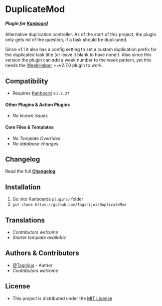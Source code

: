 # DuplicateMod

#### _Plugin for [Kanboard](https://github.com/fguillot/kanboard "Kanboard - Kanban Project Management Software")_

Alternative duplication controller. As of the start of this project, the plugin only gets rid of the question, if a task should be duplicated.

Since v1.1 it also has a config setting to set a custom duplication prefix for the duplicated task title (or leave it blank to have none!). Also since this version the plugin can add a week number to the week pattern, yet this needs the [WeekHelper](https://github.com/Tagirijus/WeekHelper) >=v2.7.0 plugin to work.


Compatibility
-------------

- Requires [Kanboard](https://github.com/fguillot/kanboard "Kanboard - Kanban Project Management Software") ≥`1.2.27`

#### Other Plugins & Action Plugins
- _No known issues_
#### Core Files & Templates
- _No Template Overrides_
- _No database changes_


Changelog
---------

Read the full [**Changelog**](../master/changelog.md "See changes")
 

Installation
------------

1. Go into Kanboards `plugins/` folder
2. `git clone https://github.com/Tagirijus/DuplicateMod`


Translations
------------

- _Contributors welcome_
- _Starter template available_

Authors & Contributors
----------------------

- [@Tagirijus](https://github.com/Tagirijus) - Author
- _Contributors welcome_


License
-------
- This project is distributed under the [MIT License](../master/LICENSE "Read The MIT license")
